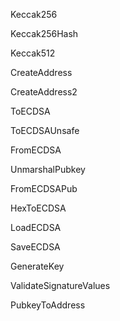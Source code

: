Keccak256

Keccak256Hash

Keccak512

CreateAddress

CreateAddress2

ToECDSA

ToECDSAUnsafe

FromECDSA

UnmarshalPubkey

FromECDSAPub

HexToECDSA

LoadECDSA

SaveECDSA

GenerateKey

ValidateSignatureValues

PubkeyToAddress






